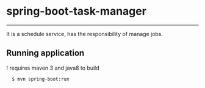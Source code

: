 # spring-boot-task-manager
----------------------

It is a schedule service, has the responsibility of manage jobs.


Running application
---------------------

! requires maven 3 and java8 to build

      $ mvn spring-boot:run

      
      
